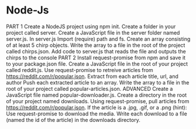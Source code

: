 # Node-Js
PART 1
Create a NodeJS project using npm init.
Create a folder in your project called server.
Create a JavaScript file in the server folder named server.js.
In server.js
Import (require) path and fs.
Create an array consisting of at least 5 chirp objects.
Write the array to a file in the root of the project called chirps.json.
Add code to server.js that reads the file and outputs the chirps to the console
PART 2
Install request-promise from npm and save it to your package.json file.
Create a JavaScript file in the root of your project called reddit.js.
Use request-promise to retreive articles from https://reddit.com/r/popular.json.
Extract from each article title, url, and author
Push each extracted article to an array.
Write the array to a file in the root of your project called popular-articles.json.
ADVANCED
Create a JavaScript file named popular-downloader.js.
Create a directory in the root of your project named downloads.
Using request-promise, pull articles from https://reddit.com/r/popular.json.
If the article is a .jpg, .gif, or a .png (hint):
Use request-promise to download the media.
Write each download to a file (named the id of the article) in the downloads directory.
